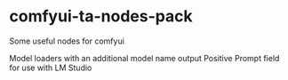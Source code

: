 # comfyui-ta-nodes-pack
Some useful nodes for comfyui

Model loaders with an additional model name output
Positive Prompt field for use with LM Studio
